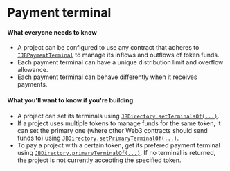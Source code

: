 # Payment terminal

#### What everyone needs to know

* A project can be configured to use any contract that adheres to [`IJBPaymentTerminal`](/protocol/api/interfaces/ijbpaymentterminal.md) to manage its inflows and outflows of token funds.
* Each payment terminal can have a unique distribution limit and overflow allowance.
* Each payment terminal can behave differently when it receives payments.

#### What you'll want to know if you're building

* A project can set its terminals using [`JBDirectory.setTerminalsOf(...)`](/protocol/api/contracts/jbdirectory/write/setterminalsof.md).
* If a project uses multiple tokens to manage funds for the same token, it can set the primary one (where other Web3 contracts should send funds to) using [`JBDirectory.setPrimaryTerminalOf(...)`](/protocol/api/contracts/jbdirectory/write/setprimaryterminalof.md).
* To pay a project with a certain token, get its prefered payment terminal using [`JBDirectory.primaryTerminalOf(...)`](/protocol/api/contracts/jbdirectory/read/primaryterminalof.md). If no terminal is returned, the project is not currently accepting the specified token.
